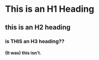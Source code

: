 # This is an H1 Heading
## this is an H2 heading
### is THIS an H3 heading??
#### (It was) this isn't.
